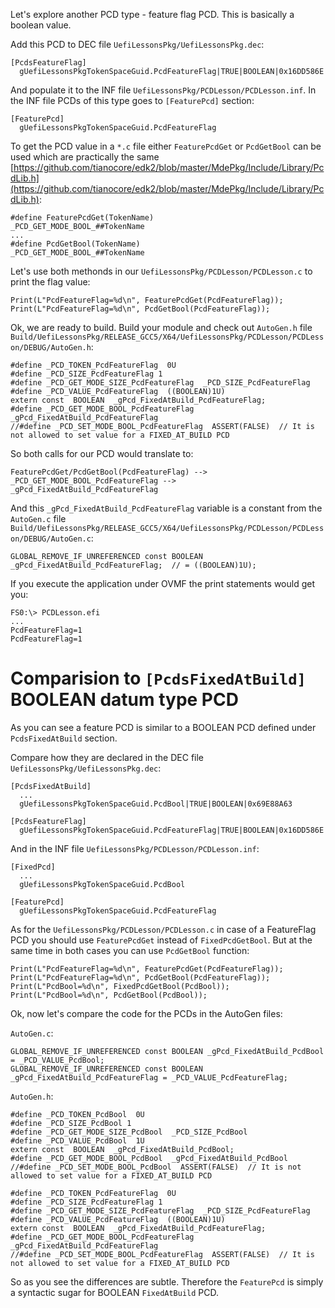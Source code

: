 Let's explore another PCD type - feature flag PCD. This is basically a boolean value.

Add this PCD to DEC file `UefiLessonsPkg/UefiLessonsPkg.dec`:
```
[PcdsFeatureFlag]
  gUefiLessonsPkgTokenSpaceGuid.PcdFeatureFlag|TRUE|BOOLEAN|0x16DD586E
```

And populate it to the INF file `UefiLessonsPkg/PCDLesson/PCDLesson.inf`. In the INF file PCDs of this type goes to `[FeaturePcd]` section:
```
[FeaturePcd]
  gUefiLessonsPkgTokenSpaceGuid.PcdFeatureFlag
```

To get the PCD value in a `*.c` file either `FeaturePcdGet` or `PcdGetBool` can be used which are practically the same [https://github.com/tianocore/edk2/blob/master/MdePkg/Include/Library/PcdLib.h](https://github.com/tianocore/edk2/blob/master/MdePkg/Include/Library/PcdLib.h):
```
#define FeaturePcdGet(TokenName)            _PCD_GET_MODE_BOOL_##TokenName
...
#define PcdGetBool(TokenName)               _PCD_GET_MODE_BOOL_##TokenName
```
Let's use both methonds in our `UefiLessonsPkg/PCDLesson/PCDLesson.c` to print the flag value:
```
Print(L"PcdFeatureFlag=%d\n", FeaturePcdGet(PcdFeatureFlag));
Print(L"PcdFeatureFlag=%d\n", PcdGetBool(PcdFeatureFlag));
```
Ok, we are ready to build. Build your module and check out `AutoGen.h` file `Build/UefiLessonsPkg/RELEASE_GCC5/X64/UefiLessonsPkg/PCDLesson/PCDLesson/DEBUG/AutoGen.h`:
```
#define _PCD_TOKEN_PcdFeatureFlag  0U
#define _PCD_SIZE_PcdFeatureFlag 1
#define _PCD_GET_MODE_SIZE_PcdFeatureFlag  _PCD_SIZE_PcdFeatureFlag
#define _PCD_VALUE_PcdFeatureFlag  ((BOOLEAN)1U)
extern const  BOOLEAN  _gPcd_FixedAtBuild_PcdFeatureFlag;
#define _PCD_GET_MODE_BOOL_PcdFeatureFlag  _gPcd_FixedAtBuild_PcdFeatureFlag
//#define _PCD_SET_MODE_BOOL_PcdFeatureFlag  ASSERT(FALSE)  // It is not allowed to set value for a FIXED_AT_BUILD PCD
```

So both calls for our PCD would translate to:
```
FeaturePcdGet/PcdGetBool(PcdFeatureFlag) --> _PCD_GET_MODE_BOOL_PcdFeatureFlag --> _gPcd_FixedAtBuild_PcdFeatureFlag
```

And this `_gPcd_FixedAtBuild_PcdFeatureFlag` variable is a constant from the `AutoGen.c` file `Build/UefiLessonsPkg/RELEASE_GCC5/X64/UefiLessonsPkg/PCDLesson/PCDLesson/DEBUG/AutoGen.c`:
```
GLOBAL_REMOVE_IF_UNREFERENCED const BOOLEAN _gPcd_FixedAtBuild_PcdFeatureFlag;  // = ((BOOLEAN)1U);
```

If you execute the application under OVMF the print statements would get you:
```
FS0:\> PCDLesson.efi
...
PcdFeatureFlag=1
PcdFeatureFlag=1
```

# Comparision to `[PcdsFixedAtBuild]` BOOLEAN datum type PCD

As you can see a feature PCD is similar to a BOOLEAN PCD defined under `PcdsFixedAtBuild` section.

Compare how they are declared in the DEC file `UefiLessonsPkg/UefiLessonsPkg.dec`:
```
[PcdsFixedAtBuild]
  ...
  gUefiLessonsPkgTokenSpaceGuid.PcdBool|TRUE|BOOLEAN|0x69E88A63

[PcdsFeatureFlag]
  gUefiLessonsPkgTokenSpaceGuid.PcdFeatureFlag|TRUE|BOOLEAN|0x16DD586E
```

And in the INF file `UefiLessonsPkg/PCDLesson/PCDLesson.inf`:
```
[FixedPcd]
  ...
  gUefiLessonsPkgTokenSpaceGuid.PcdBool

[FeaturePcd]
  gUefiLessonsPkgTokenSpaceGuid.PcdFeatureFlag
```

As for the `UefiLessonsPkg/PCDLesson/PCDLesson.c` in case of a FeatureFlag PCD you should use `FeaturePcdGet` instead of `FixedPcdGetBool`. But at the same time in both cases you can use `PcdGetBool` function:
```
Print(L"PcdFeatureFlag=%d\n", FeaturePcdGet(PcdFeatureFlag));
Print(L"PcdFeatureFlag=%d\n", PcdGetBool(PcdFeatureFlag));
Print(L"PcdBool=%d\n", FixedPcdGetBool(PcdBool));
Print(L"PcdBool=%d\n", PcdGetBool(PcdBool));
```

Ok, now let's compare the code for the PCDs in the AutoGen files:

`AutoGen.c`:
```
GLOBAL_REMOVE_IF_UNREFERENCED const BOOLEAN _gPcd_FixedAtBuild_PcdBool = _PCD_VALUE_PcdBool;
GLOBAL_REMOVE_IF_UNREFERENCED const BOOLEAN _gPcd_FixedAtBuild_PcdFeatureFlag = _PCD_VALUE_PcdFeatureFlag;
```
`AutoGen.h`:
```
#define _PCD_TOKEN_PcdBool  0U
#define _PCD_SIZE_PcdBool 1
#define _PCD_GET_MODE_SIZE_PcdBool  _PCD_SIZE_PcdBool
#define _PCD_VALUE_PcdBool  1U
extern const  BOOLEAN  _gPcd_FixedAtBuild_PcdBool;
#define _PCD_GET_MODE_BOOL_PcdBool  _gPcd_FixedAtBuild_PcdBool
//#define _PCD_SET_MODE_BOOL_PcdBool  ASSERT(FALSE)  // It is not allowed to set value for a FIXED_AT_BUILD PCD

#define _PCD_TOKEN_PcdFeatureFlag  0U
#define _PCD_SIZE_PcdFeatureFlag 1
#define _PCD_GET_MODE_SIZE_PcdFeatureFlag  _PCD_SIZE_PcdFeatureFlag
#define _PCD_VALUE_PcdFeatureFlag  ((BOOLEAN)1U)
extern const  BOOLEAN  _gPcd_FixedAtBuild_PcdFeatureFlag;
#define _PCD_GET_MODE_BOOL_PcdFeatureFlag  _gPcd_FixedAtBuild_PcdFeatureFlag
//#define _PCD_SET_MODE_BOOL_PcdFeatureFlag  ASSERT(FALSE)  // It is not allowed to set value for a FIXED_AT_BUILD PCD
```

So as you see the differences are subtle. Therefore the `FeaturePcd` is simply a syntactic sugar for BOOLEAN `FixedAtBuild` PCD.

